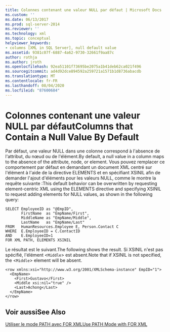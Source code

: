 ```yaml
---
title: Colonnes contenant une valeur NULL par défaut | Microsoft Docs
ms.custom: ''
ms.date: 06/13/2017
ms.prod: sql-server-2014
ms.reviewer: ''
ms.technology: xml
ms.topic: conceptual
helpviewer_keywords:
- columns [XML in SQL Server], null default value
ms.assetid: 9381c07f-6887-4a62-9730-32661f9aa87c
author: rothja
ms.author: jroth
ms.openlocfilehash: 92ea51101f73695be2075a1b41deb62ca021f496
ms.sourcegitcommit: ad4d92dce894592a259721a1571b1d8736abacdb
ms.translationtype: MT
ms.contentlocale: fr-FR
ms.lasthandoff: 08/04/2020
ms.locfileid: "87600684"
---
```

# <a name="columns-that-contain-a-null-value-by-default"></a><span data-ttu-id="7d78d-102">Colonnes contenant une valeur NULL par défaut</span><span class="sxs-lookup"><span data-stu-id="7d78d-102">Columns that Contain a Null Value By Default</span></span>
  <span data-ttu-id="7d78d-103">Par défaut, une valeur NULL dans une colonne correspond à l'absence de l'attribut, du nœud ou de l'élément.</span><span class="sxs-lookup"><span data-stu-id="7d78d-103">By default, a null value in a column maps to the absence of the attribute, node, or element.</span></span> <span data-ttu-id="7d78d-104">Vous pouvez remplacer ce comportement par défaut en demandant un document XML centré sur l'élément à l'aide de la directive ELEMENTS et en spécifiant XSINIL afin de demander l'ajout d'éléments pour les valeurs NULL, comme le montre la requête suivante :</span><span class="sxs-lookup"><span data-stu-id="7d78d-104">This default behavior can be overwritten by requesting element-centric XML using the ELEMENTS directive and specifying XSINIL to request adding elements for NULL values, as shown in the following query:</span></span>  
  
```  
SELECT EmployeeID as "@EmpID",   
       FirstName  as "EmpName/First",   
       MiddleName as "EmpName/Middle",   
       LastName   as "EmpName/Last"  
FROM   HumanResources.Employee E, Person.Contact C  
WHERE  E.EmployeeID = C.ContactID  
AND    E.EmployeeID=1  
FOR XML PATH, ELEMENTS XSINIL  
```  
  
 <span data-ttu-id="7d78d-105">Le résultat est le suivant.</span><span class="sxs-lookup"><span data-stu-id="7d78d-105">The following shows the result.</span></span> <span data-ttu-id="7d78d-106">Si XSINIL n'est pas spécifié, l'élément <`Middle`> est absent.</span><span class="sxs-lookup"><span data-stu-id="7d78d-106">Note that if XSINIL is not specified, the <`Middle`> element will be absent.</span></span>  
  
```  
<row xmlns:xsi="http://www.w3.org/2001/XMLSchema-instance" EmpID="1">  
  <EmpName>  
    <First>Gustavo</First>  
    <Middle xsi:nil="true" />  
    <Last>Achong</Last>  
  </EmpName>  
</row>  
```  
  
## <a name="see-also"></a><span data-ttu-id="7d78d-107">Voir aussi</span><span class="sxs-lookup"><span data-stu-id="7d78d-107">See Also</span></span>  
 [<span data-ttu-id="7d78d-108">Utiliser le mode PATH avec FOR XML</span><span class="sxs-lookup"><span data-stu-id="7d78d-108">Use PATH Mode with FOR XML</span></span>](use-path-mode-with-for-xml.md)  
  
  
